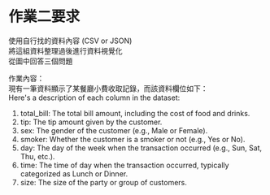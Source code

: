 作業二要求
===
使用自行找的資料內容 (CSV or JSON)  
將這組資料整理過後進行資料視覺化  
從圖中回答三個問題  

作業內容：  
現有一筆資料顯示了某餐廳小費收取記錄，而該資料欄位如下：  
Here's a description of each column in the dataset:

1. total_bill: The total bill amount, including the cost of food and drinks.
  2. tip: The tip amount given by the customer.
  3. sex: The gender of the customer (e.g., Male or Female).
  4. smoker: Whether the customer is a smoker or not (e.g., Yes or No).
  5. day: The day of the week when the transaction occurred (e.g., Sun, Sat, Thu, etc.).
  6. time: The time of day when the transaction occurred, typically categorized as Lunch or Dinner.
  7. size: The size of the party or group of customers.  
